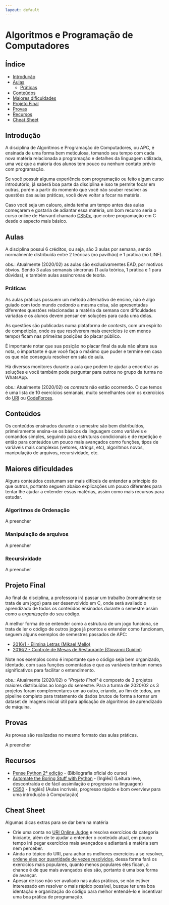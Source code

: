 ```yaml
---
layout: default
---
```


# Algoritmos e Programação de Computadores

## Índice

- [Introdução](#introdução)
- [Aulas](#aulas)
  - [Práticas](#práticas)
- [Conteúdos](#conteúdos)
- [Maiores dificuldades](#maiores-dificuldades)
- [Projeto Final](#projeto-final)
- [Provas](#provas)
- [Recursos](#recursos)
- [Cheat Sheet](#cheat-sheet)

## [](#introdução)Introdução

A disciplina de Algoritmos e Programação de Computadores, ou APC, é ensinada de uma forma bem meticulosa, tomando seu tempo com cada nova matéria relacionada a programação e detalhes da linguagem utilizada, uma vez que a maioria dos alunos tem pouco ou nenhum contato prévio com programação.

Se você possuir alguma experiência com programação ou feito algum curso introdutório, já saberá boa parte da disciplina e isso te permite focar em outras, porém a partir do momento que você não souber resolver as questões das aulas práticas, você deve voltar a focar na matéria.

Caso você seja um calouro, ainda tenha um tempo antes das aulas começarem e gostaria de adiantar essa matéria, um bom recurso seria o curso online de Harvard chamado [CS50x](https://www.edx.org/course/cs50s-introduction-computer-science-harvardx-cs50x), que cobre programação em C desde o aspecto mais básico.

## [](#aulas)Aulas

A disciplina possui 6 créditos, ou seja, são 3 aulas por semana, sendo normalmente distribuída entre 2 teóricas (no pavilhão) e 1 prática (no LINF).

obs.: Atualmente (2020/02) as aulas são exclusivamentes EAD, por motivos óbvios. Sendo 3 aulas semanais síncronas (1 aula teórica, 1 prática e 1 para dúvidas), e também aulas assíncronas de teoria.

### [](#práticas)Práticas

As aulas práticas possuem um método alternativo de ensino, não é algo guiado com todo mundo _codando_ a mesma coisa, são apresentadas diferentes questões relacionadas a matéria da semana com dificuldades variadas e os alunos devem pensar em soluções para cada uma delas.

As questões são publicadas numa plataforma de _contests_, com um espírito de competição, onde os que resolverem mais exercícios (e em menos tempo) ficam nas primeiras posições do placar público.

É importante notar que sua posição no placar final da aula não altera sua nota, o importante é que você faça o máximo que puder e termine em casa os que não conseguiu resolver em sala de aula.

Há diversos monitores durante a aula que podem te ajudar a encontrar as soluções e você também pode perguntar para outros no grupo da turma no WhatsApp.

obs.: Atualmente (2020/02) os _contests_ não estão ocorrendo. O que temos é uma lista de 10 exercícios semanais, muito semelhantes com os exercícios do [URI](https://www.urionlinejudge.com.br/) ou [CodeForces](https://codeforces.com).

## [](#conteúdos)Conteúdos

Os conteúdos ensinados durante o semestre são bem distribuídos, primeiramente ensina-se os básicos da linguagem como variáveis e comandos simples, seguindo para estruturas condicionais e de repetição e então para conteúdos um pouco mais avançados como funções, tipos de variáveis mais complexos (vetores, _strings_, etc), algoritmos novos, manipulação de arquivos, recursividade, etc.

## [](#maiores-dificuldades)Maiores dificuldades

Alguns conteúdos costumam ser mais difíceis de entender a princípio do que outros, portanto seguem abaixo explicações um pouco diferentes para tentar lhe ajudar a entender essas matérias, assim como mais recursos para estudar.

### [](#algoritmos-de-ordenação)Algoritmos de Ordenação

A preencher

### [](#manipulação-de-arquivos)Manipulação de arquivos

A preencher

### [](#recursividade)Recursividade

A preencher

## [](#projeto-final)Projeto Final

Ao final da disciplina, a professora irá passar um trabalho (normalmente se trata de um jogo) para ser desenvolvido em C, onde será avaliado o aprendizado de todos os conteúdos ensinados durante o semestre assim como a *organização* do seu código.

A melhor forma de se entender como a estrutura de um jogo funciona, se trata de ler o código de outros jogos já prontos e entender como funcionam, seguem alguns exemplos de semestres passados de APC:
 * [2016/1 - Elimina Letras (Mikael Mello)](https://github.com/MikaelMello/college-assignments/tree/master/elimina-letras-apc)
 * [2016/2 - Controle de Mesas de Restaurante (Giovanni Guidini)](https://github.com/Gguidini/APC_Trabalho)

Note nos exemplos como é importante que o código seja bem organizado, identado, com suas funções comentadas e que as variáveis tenham nomes significativos para facilitar o entendimento.

obs.: Atualmente (2020/02) o _"Projeto Final"_ é composto de 3 projetos maiores distribuídos ao longo do semestre. Para a turma de 2020/02 os 3 projetos foram complementares um ao outro, criando, ao fim de todos, um pipeline completo para tratamento de dados brutos de forma a tornar um dataset de imagens inicial útil para aplicação de algoritmos de aprendizado de máquina.

## [](#provas)Provas

As provas são realizadas no mesmo formato das aulas práticas.

A preencher

## [](#recursos)Recursos

 * [Pense Python 2ª edição](https://penseallen.github.io/PensePython2e/) - (Bibliografia oficial do curso)
 * [Automate the Boring Stuff with Python](https://automatetheboringstuff.com/) - [Inglês] (Leitura leve, descontraída e de fácil assimilação e progresso na linguagem)
 * [CS50](https://cs50.harvard.edu) - [Inglês] (Aulas incríveis, progresso rápido e bom overview para uma introdução à Computação)

## [](#cheat-sheet)Cheat Sheet

Algumas dicas extras para se dar bem na matéria

 * Crie uma conta no [URI Online Judge](https://www.urionlinejudge.com.br/) e resolva exercícios da categoria Iniciante, além de te ajudar a entender o conteúdo atual, em pouco tempo irá pegar exercícios mais avançados e adiantará a matéria sem nem perceber.
 * Ainda no tópico do URI, para achar os melhores exercícios a se resolver, [ordene eles por quantidade de vezes resolvidos](https://www.urionlinejudge.com.br/judge/pt/problems/all?sort=Problems.solved&direction=desc), dessa forma fará os exercícios mais populares, quanto menos populares eles ficam, a chance é de que mais avançados eles são, portanto é uma boa forma de avançar.
 * Apesar de isso não ser avaliado nas aulas práticas, se não estiver interessado em resolver o mais rápido possível, busque ter uma boa identação e organização do código para melhor entendê-lo e incentivar uma boa prática de programação.
